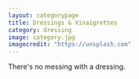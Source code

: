 ```yaml
---
layout: categorypage
title: Dressings & Vinaigrettes
category: dressing
image: category.jpg
imagecredit: "https://unsplash.com"
---
```

There's no messing with a dressing.